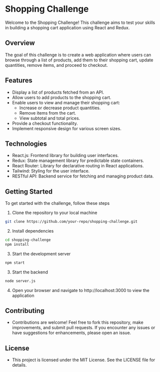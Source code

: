 # Shopping Challenge

Welcome to the Shopping Challenge! This challenge aims to test your skills in building a shopping cart application using React and Redux.

## Overview

The goal of this challenge is to create a web application where users can browse through a list of products, add them to their shopping cart, update quantities, remove items, and proceed to checkout.

## Features

- Display a list of products fetched from an API.
- Allow users to add products to the shopping cart.
- Enable users to view and manage their shopping cart:
  - Increase or decrease product quantities.
  - Remove items from the cart.
  - View subtotal and total prices.
- Provide a checkout functionality.
- Implement responsive design for various screen sizes.

## Technologies

- React.js: Frontend library for building user interfaces.
- Redux: State management library for predictable state containers.
- React Router: Library for declarative routing in React applications.
- Tailwind: Styling for the user interface.
- RESTful API: Backend service for fetching and managing product data.

## Getting Started

To get started with the challenge, follow these steps

1. Clone the repository to your local machine

```bash
git clone https://github.com/your-repo/shopping-challenge.git

```

2. Install dependencies

```bash
cd shopping-challenge
npm install
```

3. Start the development server

```bash
npm start
```

3. Start the backend 

```bash
node server.js
```

4. Open your browser and navigate to http://localhost:3000 to view the application




## Contributing
- Contributions are welcome! Feel free to fork this repository, make improvements, and submit pull requests. If you encounter any issues or have suggestions for enhancements, please open an issue.

## License
- This project is licensed under the MIT License. See the LICENSE file for details.